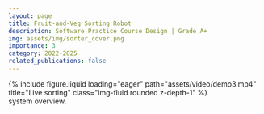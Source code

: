 ```yaml
---
layout: page
title: Fruit-and-Veg Sorting Robot
description: Software Practice Course Design | Grade A+
img: assets/img/sorter_cover.png
importance: 3
category: 2022-2025
related_publications: false
---
```


<div class="row">
    <div class="col-sm mt-3 mt-md-0">
        {% include figure.liquid loading="eager" path="assets/video/demo3.mp4" title="Live sorting" class="img-fluid rounded z-depth-1" %}
    </div>
</div>
<div class="caption">
    system overview.
</div>